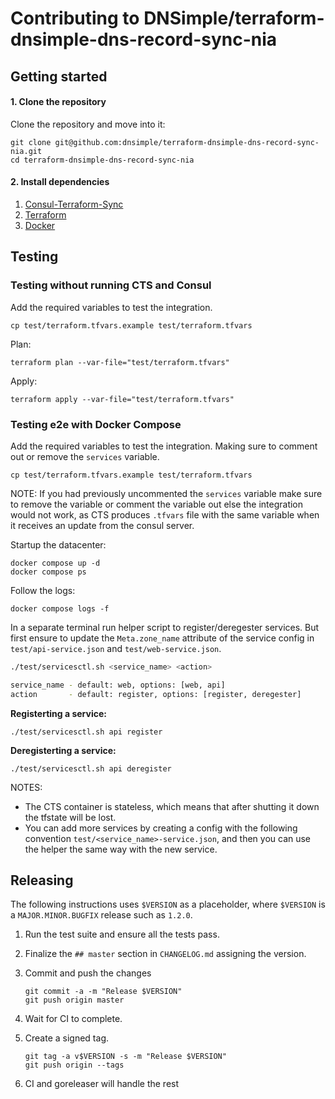 # Contributing to DNSimple/terraform-dnsimple-dns-record-sync-nia

## Getting started

#### 1. Clone the repository

Clone the repository and move into it:

```shell
git clone git@github.com:dnsimple/terraform-dnsimple-dns-record-sync-nia.git
cd terraform-dnsimple-dns-record-sync-nia
```

#### 2. Install dependencies

1. [Consul-Terraform-Sync](https://www.consul.io/docs/nia/installation/install)
2. [Terraform](https://learn.hashicorp.com/tutorials/terraform/install-cli)
3. [Docker](https://docker.com)


## Testing

### Testing without running CTS and Consul

Add the required variables to test the integration.
```shell
cp test/terraform.tfvars.example test/terraform.tfvars
```

Plan:
```shell
terraform plan --var-file="test/terraform.tfvars"
```

Apply:
```shell
terraform apply --var-file="test/terraform.tfvars"
```

### Testing e2e with Docker Compose

Add the required variables to test the integration. Making sure to comment out or remove the `services` variable.
```shell
cp test/terraform.tfvars.example test/terraform.tfvars
```

NOTE: If you had previously uncommented the `services` variable make sure to remove the variable or comment the variable out else the integration would not work, as CTS produces `.tfvars` file with the same variable when it receives an update from the consul server.

Startup the datacenter:
```shell
docker compose up -d
docker compose ps
```

Follow the logs:
```shell
docker compose logs -f
```

In a separate terminal run helper script to register/deregester services. But first ensure to update the `Meta.zone_name` attribute of the service config in `test/api-service.json` and `test/web-service.json`.

```sh
./test/servicesctl.sh <service_name> <action>

service_name - default: web, options: [web, api]
action       - default: register, options: [register, deregester]
```

**Registerting a service:**
```shell
./test/servicesctl.sh api register
```

**Deregisterting a service:**
```shell
./test/servicesctl.sh api deregister
```

NOTES:
* The CTS container is stateless, which means that after shutting it down the tfstate will be lost.
* You can add more services by creating a config with the following convention `test/<service_name>-service.json`, and then you can use the helper the same way with the new service.


## Releasing

The following instructions uses `$VERSION` as a placeholder, where `$VERSION` is a `MAJOR.MINOR.BUGFIX` release such as `1.2.0`.

1. Run the test suite and ensure all the tests pass.

1. Finalize the `## master` section in `CHANGELOG.md` assigning the version.

1. Commit and push the changes

    ```shell
    git commit -a -m "Release $VERSION"
    git push origin master
    ```

1. Wait for CI to complete.

1. Create a signed tag.

    ```shell
    git tag -a v$VERSION -s -m "Release $VERSION"
    git push origin --tags
    ```

1. CI and goreleaser will handle the rest
